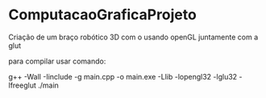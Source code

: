 # ComputacaoGraficaProjeto

Criação de um braço robótico 3D com o usando openGL juntamente com a glut

para compilar usar comando:

g++ -Wall -Iinclude -g main.cpp -o main.exe -Llib -lopengl32 -lglu32 -lfreeglut
./main
